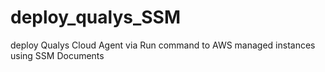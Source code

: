 # deploy_qualys_SSM
deploy Qualys Cloud Agent via Run command to AWS managed instances using SSM Documents
